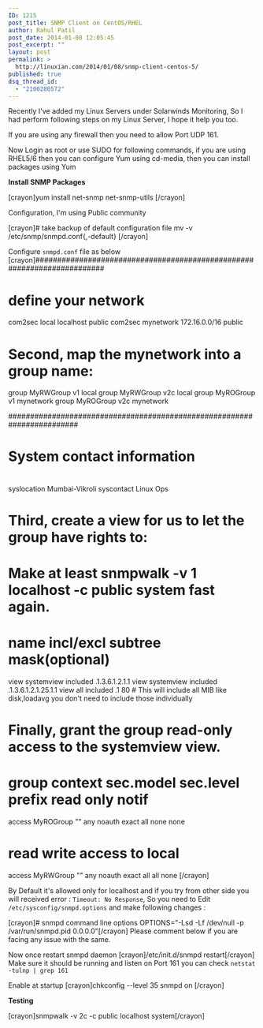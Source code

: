 ```yaml
---
ID: 1215
post_title: SNMP Client on CentOS/RHEL
author: Rahul Patil
post_date: 2014-01-08 12:05:45
post_excerpt: ""
layout: post
permalink: >
  http://linuxian.com/2014/01/08/snmp-client-centos-5/
published: true
dsq_thread_id:
  - "2100280572"
---
```

Recently I've added my Linux Servers under Solarwinds Monitoring, So I had perform following steps on my Linux Server, I hope it help you too. 

If you are using any firewall then you need to allow Port UDP 161.

Now Login as root or use SUDO for following commands, if you are using RHEL5/6 then you can configure Yum using  cd-media, then you can install packages using Yum

<strong>Install SNMP Packages </strong>

[crayon]yum install net-snmp net-snmp-utils [/crayon]

Configuration, I'm using Public community 

[crayon]# take backup of default configuration file
mv -v /etc/snmp/snmpd.conf{,-default} [/crayon]

Configure `snmpd.conf` file as below 
[crayon]########################################################################
# define your network 
com2sec local localhost  public
com2sec mynetwork 172.16.0.0/16  public
####
# Second, map the mynetwork into a group name:
group MyRWGroup v1 local
group MyRWGroup v2c local
group MyROGroup v1 mynetwork 
group MyROGroup v2c mynetwork 

########################################################################
# System contact information
#

syslocation Mumbai-Vikroli
syscontact Linux Ops

####
# Third, create a view for us to let the group have rights to:

# Make at least snmpwalk -v 1 localhost -c public system fast again.
# name incl/excl subtree mask(optional)
view systemview included .1.3.6.1.2.1.1
view systemview included .1.3.6.1.2.1.25.1.1
view all included .1 80 # This will include all MIB like disk,loadavg you don't need to include those individually 

####
# Finally, grant the group read-only access to the systemview view.
# group context sec.model sec.level prefix read only notif
access MyROGroup "" any noauth exact all none none

# read write access to local 
access MyRWGroup  "" any noauth exact all all none
[/crayon]



By Default it's allowed only for localhost and if you try from other side you will received error : `Timeout: No Response`, So you need to Edit `/etc/sysconfig/snmpd.options` and make following changes :

[crayon]# snmpd command line options
OPTIONS="-Lsd -Lf /dev/null -p /var/run/snmpd.pid 0.0.0.0"[/crayon]
Please comment below if you are facing any issue with the same. 

Now once restart snmpd daemon 
[crayon]/etc/init.d/snmpd restart[/crayon]
Make sure it should be running and listen on Port 161 you can check `netstat -tulnp | grep 161`

Enable at startup 
[crayon]chkconfig --level 35 snmpd on [/crayon]

<strong>Testing </strong>

[crayon]snmpwalk -v 2c -c public localhost system[/crayon]